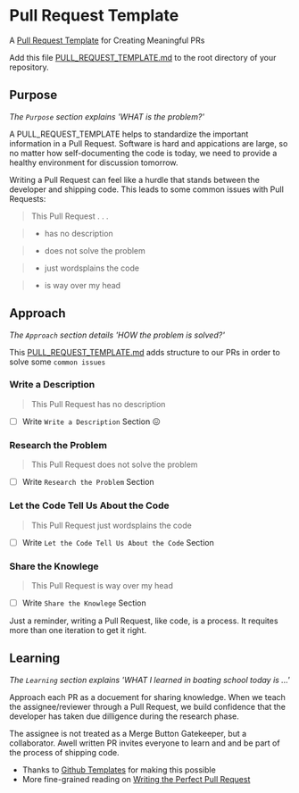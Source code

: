 # Pull Request Template
A [Pull Request Template](https://github.com/flexyford/pull-request-template/blob/master/PULL_REQUEST_TEMPLATE.md) for Creating Meaningful PRs

Add this file [PULL_REQUEST_TEMPLATE.md](https://raw.githubusercontent.com/flexyford/pull-request-template/master/PULL_REQUEST_TEMPLATE.md) to the root directory of your repository.

## Purpose
_The `Purpose` section explains 'WHAT is the problem?'_

A PULL_REQUEST_TEMPLATE helps to standardize the important information in a Pull Request. Software is hard and appications are large, so no matter how self-documenting the code is today, we need to provide a healthy environment for discussion tomorrow. 

Writing a Pull Request can feel like a hurdle that stands between the developer and shipping code. This leads to some common issues with Pull Requests:

> This Pull Request . . .

> - has no description

> - does not solve the problem

> - just wordsplains the code

> - is way over my head

## Approach
_The `Approach` section details 'HOW the problem is solved?'_

This [PULL_REQUEST_TEMPLATE.md](https://raw.githubusercontent.com/flexyford/pull-request-template/master/PULL_REQUEST_TEMPLATE.md) adds structure to our PRs in order to solve some `common issues`

### Write a Description
> This Pull Request has no description

- [ ] Write `Write a Description` Section :confounded:

### Research the Problem
> This Pull Request does not solve the problem

- [ ] Write `Research the Problem` Section

### Let the Code Tell Us About the Code
> This Pull Request just wordsplains the code

- [ ] Write `Let the Code Tell Us About the Code` Section

### Share the Knowlege
> This Pull Request is way over my head

- [ ] Write `Share the Knowlege` Section


Just a reminder, writing a Pull Request, like code, is a process. It requites more than one iteration to get it right.

## Learning
_The `Learning` section explains 'WHAT I learned in boating school today is ...'_

Approach each PR as a docuement for sharing knowledge. When we teach the assignee/reviewer through a Pull Request, we build confidence that the developer has taken due dilligence during the research phase. 

The assignee is not treated as a Merge Button Gatekeeper, but a collaborator. Awell written PR invites everyone to learn and and be part of the process of shipping code.

- Thanks to [Github Templates](https://github.com/blog/2111-issue-and-pull-request-templates) for making this possible
- More fine-grained reading on [Writing the Perfect Pull Request](https://github.com/blog/1943-how-to-write-the-perfect-pull-request) 

